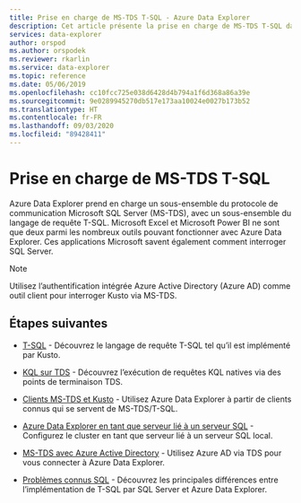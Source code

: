 ```yaml
---
title: Prise en charge de MS-TDS T-SQL - Azure Data Explorer
description: Cet article présente la prise en charge de MS-TDS T-SQL dans Azure Data Explorer.
services: data-explorer
author: orspod
ms.author: orspodek
ms.reviewer: rkarlin
ms.service: data-explorer
ms.topic: reference
ms.date: 05/06/2019
ms.openlocfilehash: cc10fcc725e038d6428d4b794a1f6d368a86a39e
ms.sourcegitcommit: 9e0289945270db517e173aa10024e0027b173b52
ms.translationtype: HT
ms.contentlocale: fr-FR
ms.lasthandoff: 09/03/2020
ms.locfileid: "89428411"
---
```

# <a name="ms-tds-t-sql-support"></a>Prise en charge de MS-TDS T-SQL

Azure Data Explorer prend en charge un sous-ensemble du protocole de communication Microsoft SQL Server (MS-TDS), avec un sous-ensemble du langage de requête T-SQL. Microsoft Excel et Microsoft Power BI ne sont que deux parmi les nombreux outils pouvant fonctionner avec Azure Data Explorer. Ces applications Microsoft savent également comment interroger SQL Server.

> [!NOTE]
> Utilisez l’authentification intégrée Azure Active Directory (Azure AD) comme outil client pour interroger Kusto via MS-TDS.

## <a name="next-steps"></a>Étapes suivantes

* [T-SQL](./t-sql.md) - Découvrez le langage de requête T-SQL tel qu’il est implémenté par Kusto. 

* [KQL sur TDS](./tdskql.md) - Découvrez l’exécution de requêtes KQL natives via des points de terminaison TDS.

* [Clients MS-TDS et Kusto](./clients.md) - Utilisez Azure Data Explorer à partir de clients connus qui se servent de MS-TDS/T-SQL.

* [Azure Data Explorer en tant que serveur lié à un serveur SQL](./linkedserver.md) - Configurez le cluster en tant que serveur lié à un serveur SQL local. 

* [MS-TDS avec Azure Active Directory](./aad.md) - Utilisez Azure AD via TDS pour vous connecter à Azure Data Explorer.

* [Problèmes connus SQL](./sqlknownissues.md) - Découvrez les principales différences entre l’implémentation de T-SQL par SQL Server et Azure Data Explorer.
